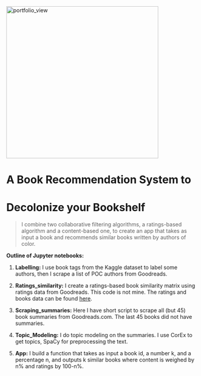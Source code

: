 <img width="400" alt="portfolio_view" src="https://cdn.pixabay.com/photo/2019/11/03/16/29/woman-4599055_1280.png">

# A Book Recommendation System to
# Decolonize your Bookshelf


> I combine two collaborative filtering algorithms, a ratings-based algorithm and a content-based one, to create an app that takes as input a book and recommends similar books written by authors of color.


**Outline of Jupyter notebooks:**

1. **Labelling:** I use book tags from the Kaggle dataset to label some authors, then I scrape a list of POC authors from Goodreads.

2. **Ratings_similarity:** I create a ratings-based book similarity matrix using ratings data from Goodreads. This code is not mine. The ratings and books data can be found [here](https://github.com/zygmuntz/goodbooks-10k).

3. **Scraping_summaries:**  Here I have short script to scrape all (but 45) book summaries from Goodreads.com. The last 45 books did not have summaries.

4. **Topic_Modeling:** I do topic modeling on the summaries. I use CorEx to get topics, SpaCy for preprocessing the text.

5. **App:** I build a function that takes as input a book id, a number k, and a percentage n, and outputs k similar books where content is weighed by n% and ratings by 100-n%.
